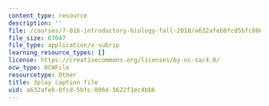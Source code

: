 ```yaml
---
content_type: resource
description: ''
file: /courses/7-016-introductory-biology-fall-2018/a632afeb8fcd5bfc886d5622f1ec4bb6_CALYA11terw.vtt
file_size: 67047
file_type: application/x-subrip
learning_resource_types: []
license: https://creativecommons.org/licenses/by-nc-sa/4.0/
ocw_type: OCWFile
resourcetype: Other
title: 3play caption file
uid: a632afeb-8fcd-5bfc-886d-5622f1ec4bb6
---
```


